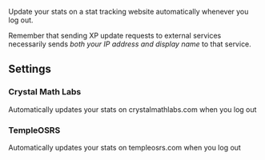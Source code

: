 Update your stats on a stat tracking website automatically whenever you log out.

Remember that sending XP update requests to external services necessarily sends *both your IP address and display name* to that service.

## Settings

### Crystal Math Labs

Automatically updates your stats on crystalmathlabs.com when you log out

### TempleOSRS

Automatically updates your stats on templeosrs.com when you log out